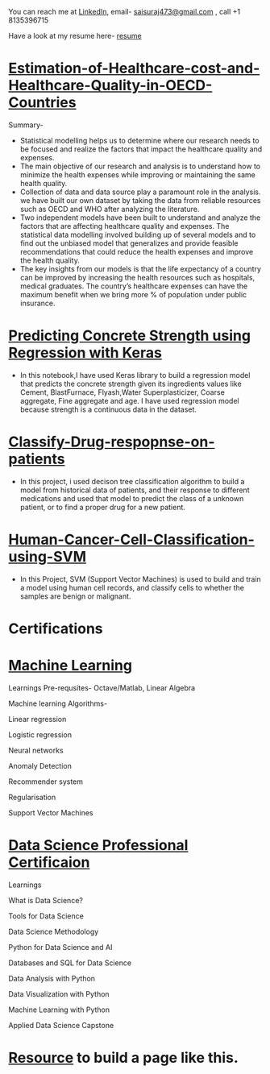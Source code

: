  
You can reach me at 
[LinkedIn](https://www.linkedin.com/in/sai-suraj-argula-47900089/),
email- saisuraj473@gmail.com ,
call +1 8135396715

Have a look at my resume here- [resume](https://github.com/ARGULASAISURAJ/Surajs-Data-Science-Portfolio/blob/master/Resume/Suraj_Resume)

# [Estimation-of-Healthcare-cost-and-Healthcare-Quality-in-OECD-Countries](https://github.com/ARGULASAISURAJ/Estimation-of-Healthcare-cost-and-Healthcare-Quality-in-OECD-Countries)

Summary-
* Statistical modelling helps us to determine where our research needs to be focused and realize the factors that impact the healthcare quality and expenses. 
* The main objective of our research and analysis is to understand how to minimize the health expenses while improving or maintaining the same health quality. 
* Collection of data and data source play a paramount role in the analysis. we have built our own dataset by taking the data from reliable resources such as OECD and WHO after analyzing the literature. 
* Two independent models have been built to understand and analyze the factors that are affecting healthcare quality and expenses. The statistical data modelling involved building up of several models and to find out the unbiased model that generalizes and provide feasible recommendations that could reduce the health expenses and improve the health quality. 
* The key insights from our models is that the life expectancy of a country can be improved by increasing the health resources such as hospitals, medical graduates. The country’s healthcare expenses can have the maximum benefit when we bring more % of population under public insurance. 

# [Predicting Concrete Strength using Regression with Keras](https://github.com/ARGULASAISURAJ/Predicting-Concrete-Strength-using-Regression-with-Keras)

* In this notebook,I have used Keras library to build a regression model that predicts the concrete strength given its ingredients values like Cement, BlastFurnace, Flyash,Water Superplasticizer, Coarse aggregate, Fine aggregate and age. I have used regression model because strength is a continuous data in the dataset.

# [Classify-Drug-respopnse-on-patients](https://github.com/ARGULASAISURAJ/Classify-Drug-respopnse-on-patients)

* In this project, i used decison tree classification algorithm to build a model from historical data of patients, and their response to different medications and used that model to predict the class of a unknown patient, or to find a proper drug for a new patient.

# [Human-Cancer-Cell-Classification-using-SVM](https://github.com/ARGULASAISURAJ/Human-Cancer-Cell-Classification-using-SVM)

* In this Project, SVM (Support Vector Machines) is used to build and train a model using human cell records, and classify cells to whether the samples are benign or malignant.



# Certifications

# [Machine Learning](https://www.coursera.org/account/accomplishments/records/8P7JWH9UU6PP)
  Learnings
  Pre-requsites- Octave/Matlab, Linear Algebra
  
  Machine learning Algorithms-
  
  Linear regression
  
  Logistic regression
  
  Neural networks
  
  Anomaly Detection
  
  Recommender system
  
  Regularisation
  
  Support Vector Machines
  

# [Data Science Professional Certificaion](https://www.coursera.org/account/accomplishments/specialization/XZJAA3SAKE6P)
  
  Learnings
  
  What is Data Science?
  
  Tools for Data Science
  
  Data Science Methodology
  
  Python for Data Science and AI
  
  Databases and SQL for Data Science
  
  Data Analysis with Python
  
  Data Visualization with Python  
  
  Machine Learning with Python
  
  Applied Data Science Capstone



# [Resource](https://pages.github.com/) to build a page like this. 
